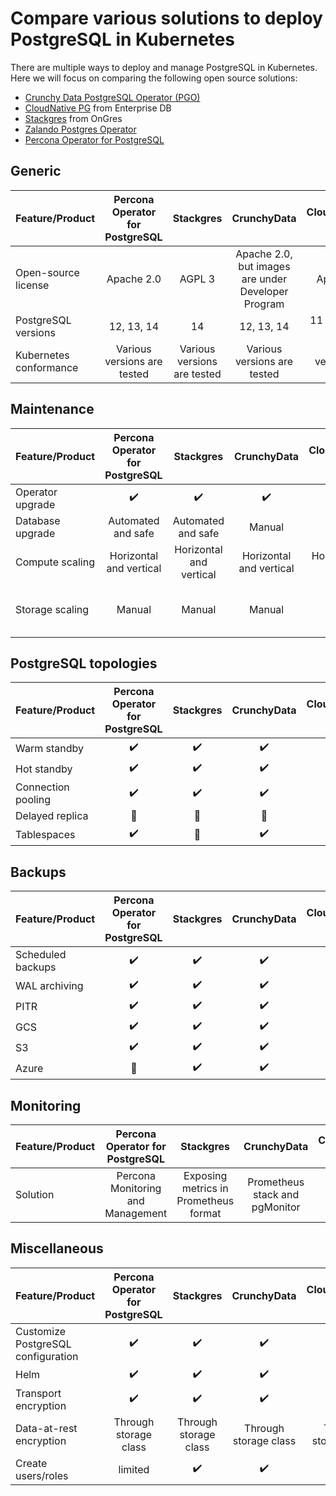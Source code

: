 # Compare various solutions to deploy PostgreSQL in Kubernetes

There are multiple ways to deploy and manage PostgreSQL in Kubernetes. Here we will focus on comparing the following open source solutions:

* [Crunchy Data PostgreSQL Operator (PGO)](https://github.com/CrunchyData/postgres-operator)
* [CloudNative PG](https://github.com/cloudnative-pg/cloudnative-pg) from Enterprise DB 
* [Stackgres](https://github.com/ongres/stackgres) from OnGres
* [Zalando Postgres Operator](https://github.com/zalando/postgres-operator)
* [Percona Operator for PostgreSQL](https://github.com/percona/percona-postgresql-operator/)

## Generic

| Feature/Product        | Percona Operator for PostgreSQL |        Stackgres        |                     CrunchyData                     |     CloudNativePG (EDB)     | Zalando |
|------------------------|:---------------------------:|:---------------------------:|:---------------------------------------------------:|:---------------------------:|:-------:|
| Open-source license    |          Apache 2.0         |            AGPL 3           | Apache 2.0, but images are under Developer Program  |          Apache 2.0         |   MIT   |
| PostgreSQL versions    |          12, 13, 14         |              14             |                      12, 13, 14                     |     11 - 14, 15 in Beta     | 11 - 14 |
| Kubernetes conformance | Various versions are tested | Various versions are tested |             Various versions are tested             | Various versions are tested | AWS EKS |

## Maintenance

| Feature/Product  |   Percona Operator for PostgreSQL   |        Stackgres        |       CrunchyData       |   CloudNativePG (EDB)   |            Zalando            |
|------------------|:-----------------------:|:-----------------------:|:-----------------------:|:-----------------------:|:-----------------------------:|
| Operator upgrade |         :heavy_check_mark:         |         :heavy_check_mark:         |         :heavy_check_mark:         |         :heavy_check_mark:         |            :heavy_check_mark:            |
| Database upgrade |    Automated and safe   |          Automated and safe         |          Manual         |          Manual         |             Manual            |
| Compute scaling  | Horizontal and vertical | Horizontal and vertical | Horizontal and vertical | Horizontal and vertical |    Horizontal and vertical    |
| Storage scaling  |          Manual         |          Manual         |          Manual         |          Manual         | Manual, automated for AWS EBS |

## PostgreSQL topologies

| Feature/Product    | Percona Operator for PostgreSQL | Stackgres | CrunchyData | CloudNativePG (EDB) | Zalando |
|--------------------|:-------------------:|:---------:|:-----------:|:-------------------:|:-------:|
| Warm standby       |       :heavy_check_mark:       |  :heavy_check_mark:  |   :heavy_check_mark:   |       :heavy_check_mark:       | :heavy_check_mark: |
| Hot standby        |       :heavy_check_mark:       |  :heavy_check_mark:  |   :heavy_check_mark:   |       :heavy_check_mark:       | :heavy_check_mark: |
| Connection pooling |       :heavy_check_mark:       |  :heavy_check_mark:  |   :heavy_check_mark:   |       :heavy_check_mark:       | :heavy_check_mark: |
| Delayed replica    |        :no_entry_sign:         |   :no_entry_sign:    |    :no_entry_sign:     |        :no_entry_sign:         |  :no_entry_sign:   |
| Tablespaces        |       :heavy_check_mark:       |   :no_entry_sign:    |   :heavy_check_mark:   |        :no_entry_sign:         |  :no_entry_sign:   |

## Backups

| Feature/Product   | Percona Operator for PostgreSQL | Stackgres | CrunchyData | CloudNativePG (EDB) | Zalando |
|-------------------|:-------------------------------:|:---------:|:-----------:|:-------------------:|:-------:|
| Scheduled backups |             :heavy_check_mark:             |  :heavy_check_mark:  |   :heavy_check_mark:   |       :heavy_check_mark:       | :heavy_check_mark: |
| WAL archiving     |             :heavy_check_mark:             |  :heavy_check_mark:  |   :heavy_check_mark:   |       :heavy_check_mark:       | :heavy_check_mark: |
| PITR              |             :heavy_check_mark:             |  :heavy_check_mark:  |   :heavy_check_mark:   |       :heavy_check_mark:       | :heavy_check_mark: |
| GCS               |             :heavy_check_mark:             |  :heavy_check_mark:  |   :heavy_check_mark:   |       :heavy_check_mark:       | :heavy_check_mark: |
| S3                |             :heavy_check_mark:             |  :heavy_check_mark:  |   :heavy_check_mark:   |       :heavy_check_mark:       | :heavy_check_mark: |
| Azure             |              :no_entry_sign:               |  :heavy_check_mark:  |   :heavy_check_mark:   |       :heavy_check_mark:       | :heavy_check_mark: |

## Monitoring

| Feature/Product |  Percona Operator for PostgreSQL  |               Stackgres               |           CrunchyData          |          CloudNativePG (EDB)          |  Zalando |
|-----------------|:---------------------------------:|:-------------------------------------:|:------------------------------:|:-------------------------------------:|:--------:|
| Solution        | Percona Monitoring and Management | Exposing metrics in Prometheus format | Prometheus stack and pgMonitor | Exposing metrics in Prometheus format | Sidecars |

## Miscellaneous

| Feature/Product                    | Percona Operator for PostgreSQL |       Stackgres       |      CrunchyData      |  CloudNativePG (EDB)  |        Zalando        |
|------------------------------------|:-------------------------------:|:---------------------:|:---------------------:|:---------------------:|:---------------------:|
| Customize PostgreSQL configuration |             :heavy_check_mark:             |        :heavy_check_mark:        |        :heavy_check_mark:        |        :heavy_check_mark:        |        :heavy_check_mark:        |
| Helm                               |             :heavy_check_mark:             |        :heavy_check_mark:        |        :heavy_check_mark:        |        :heavy_check_mark:        |        :heavy_check_mark:        |
| Transport encryption               |             :heavy_check_mark:             |        :heavy_check_mark:        |        :heavy_check_mark:        |        :heavy_check_mark:        |        :heavy_check_mark:        |
| Data-at-rest encryption            |      Through storage class      | Through storage class | Through storage class | Through storage class | Through storage class |
| Create users/roles                 |           limited          |        :heavy_check_mark:        |        :heavy_check_mark:        |        :heavy_check_mark:        |       limited     |
